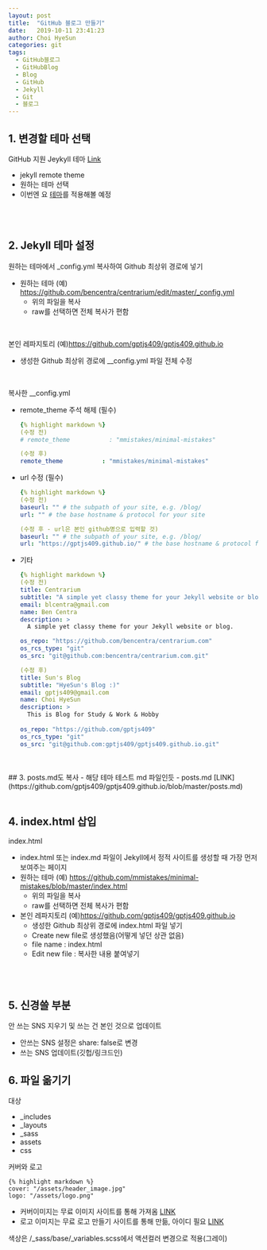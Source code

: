 ```yaml
---
layout: post
title:  "GitHub 블로그 만들기"
date:   2019-10-11 23:41:23
author: Choi HyeSun
categories: git
tags:
  - GitHub블로그
  - GitHubBlog
  - Blog
  - GitHub
  - Jekyll
  - Git
  - 블로그
---
```


## 1. 변경할 테마 선택

GitHub 지원 Jeykyll 테마 [Link](https://github.com/topics/jekyll-theme)
- jekyll remote theme
- 원하는 테마 선택
- 이번엔 요 [테마](http://bencentra.com/centrarium/typography/)를 적용해볼 예정
<br>
<br>

## 2. Jekyll 테마 설정

원하는 테마에서 _config.yml 복사하여 Github 최상위 경로에 넣기
- 원하는 테마 (예) https://github.com/bencentra/centrarium/edit/master/_config.yml
  - 위의 파일을 복사
  - raw를 선택하면 전체 복사가 편함
  
<br>

본인 레파지토리 (예)https://github.com/gptjs409/gptjs409.github.io
- 생성한 Github 최상위 경로에 __config.yml 파일 전체 수정

<br>

복사한 __config.yml
- remote_theme 주석 해제 (필수)
  ```yml
  {% highlight markdown %}
  (수정 전)
  # remote_theme           : "mmistakes/minimal-mistakes"
  
  (수정 후)
  remote_theme           : "mmistakes/minimal-mistakes"
  ```
- url 수정 (필수)
  ```yml
  {% highlight markdown %}
  (수정 전)
  baseurl: "" # the subpath of your site, e.g. /blog/
  url: "" # the base hostname & protocol for your site
  
  (수정 후 - url은 본인 github명으로 입력할 것)
  baseurl: "" # the subpath of your site, e.g. /blog/
  url: "https://gptjs409.github.io/" # the base hostname & protocol for your site
  ```
- 기타
  ```yml
  {% highlight markdown %}
  (수정 전)
  title: Centrarium
  subtitle: "A simple yet classy theme for your Jekyll website or blog"
  email: blcentra@gmail.com
  name: Ben Centra
  description: >
    A simple yet classy theme for your Jekyll website or blog.
  
  os_repo: "https://github.com/bencentra/centrarium.com"
  os_rcs_type: "git"
  os_src: "git@github.com:bencentra/centrarium.com.git"
  
  (수정 후)
  title: Sun's Blog
  subtitle: "HyeSun's Blog :)"
  email: gptjs409@gmail.com
  name: Choi HyeSun
  description: >
    This is Blog for Study & Work & Hobby
    
  os_repo: "https://github.com/gptjs409"
  os_rcs_type: "git"
  os_src: "git@github.com:gptjs409/gptjs409.github.io.git"
  ```

<br>
<br>
## 3. posts.md도 복사
- 해당 테마 테스트 md 파일인듯
- posts.md [LINK](https://github.com/gptjs409/gptjs409.github.io/blob/master/posts.md)

<br>
<br>

## 4. index.html 삽입

index.html
- index.html 또는 index.md 파일이 Jekyll에서 정적 사이트를 생성할 때 가장 먼저 보여주는 페이지
- 원하는 테마 (예) https://github.com/mmistakes/minimal-mistakes/blob/master/index.html
  - 위의 파일을 복사
  - raw를 선택하면 전체 복사가 편함
- 본인 레파지토리 (예)https://github.com/gptjs409/gptjs409.github.io
  - 생성한 Github 최상위 경로에 index.html 파일 넣기
  - Create new file로 생성했음(어떻게 넣던 상관 없음)
  - file name : index.html
  - Edit new file : 복사한 내용 붙여넣기

<br>
<br>

## 5. 신경쓸 부분
안 쓰는 SNS 지우기 및 쓰는 건 본인 것으로 업데이트
- 안쓰는 SNS 설정은 share: false로 변경
- 쓰는 SNS 업데이트(깃헙/링크드인)

## 6. 파일 옮기기
대상
- \_includes
- \_layouts
- \_sass
- assets
- css

커버와 로고
```
{% highlight markdown %}
cover: "/assets/header_image.jpg"
logo: "/assets/logo.png"
```
- 커버이미지는 무료 이미지 사이트를 통해 가져옴 [LINK](https://pixabay.com/ko/photos/%EA%B3%A0%EC%96%91%EC%9D%B4-%EB%8B%AC%EC%BD%A4%ED%95%9C-%EA%B7%80%EC%97%AC%EC%9A%B4-%EC%88%99%EC%B7%A8-4436152/)
- 로고 이미지는 무료 로고 만들기 사이트를 통해 만듦, 아이디 필요 [LINK](https://www.miricanvas.com/design)

색상은 /\_sass/base/\_variables.scss에서 액션컬러 변경으로 적용(그레이) 
